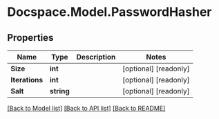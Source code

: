 # Docspace.Model.PasswordHasher

## Properties

Name | Type | Description | Notes
------------ | ------------- | ------------- | -------------
**Size** | **int** |  | [optional] [readonly] 
**Iterations** | **int** |  | [optional] [readonly] 
**Salt** | **string** |  | [optional] [readonly] 

[[Back to Model list]](../README.md#documentation-for-models) [[Back to API list]](../README.md#documentation-for-api-endpoints) [[Back to README]](../README.md)

